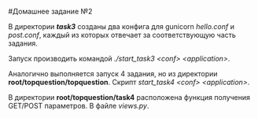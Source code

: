 #Домашнее задание №2

В директории ***task3*** созданы два конфига для gunicorn *hello.conf* и *post.conf*, каждый из которых отвечает за соответствующую часть задания.

Запуск производить командой *./start_task3 \<conf\> \<application\>*.

Аналогично выполняется запуск 4 задания, но из директории **root/topquestion/topquestion**. Скрипт *start_task4 \<conf\> \<application\>*.

В директории **root/topquestion/task4** расположена функция получения GET/POST параметров. В файле *views.py*.
